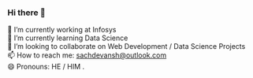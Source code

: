 ### Hi there 👋

🔭 I’m currently working at Infosys <br/>
🌱 I’m currently learning Data Science <br/>
👯 I’m looking to collaborate on Web Development / Data Science Projects <br/>
📫 How to reach me: sachdevansh@outlook.com <br/>
😄 Pronouns: HE / HIM .<br/>

